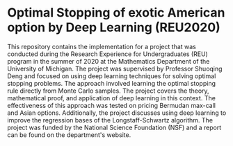 # Optimal Stopping of exotic American option by Deep Learning (REU2020)

This repository contains the implementation for a project that was conducted during the Research Experience for Undergraduates (REU) program in the summer of 2020 at the Mathematics Department of the University of Michigan. The project was supervised by Professor Shuoqing Deng and focused on using deep learning techniques for solving optimal stopping problems. The approach involved learning the optimal stopping rule directly from Monte Carlo samples. The project covers the theory, mathematical proof, and application of deep learning in this context. The effectiveness of this approach was tested on pricing Bermudan max-call and Asian options. Additionally, the project discusses using deep learning to improve the regression bases of the Longstaff-Schwartz algorithm. The project was funded by the National Science Foundation (NSF) and a report can be found on the department's website.
